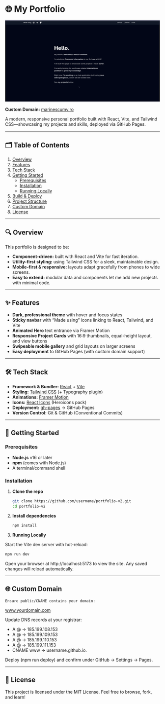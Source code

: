 # 🌐 My Portfolio

![Portfolio screenshot](./src/assets/portfolio-screenshot.png)

**Custom Domain:** [marinescumv.ro](marinescumv)

A modern, responsive personal portfolio built with React, Vite, and Tailwind CSS—showcasing my projects and skills, deployed via GitHub Pages.

---

## 🗂️ Table of Contents

1. [Overview](##overview)  
2. [Features](#features)  
3. [Tech Stack](#tech-stack)  
4. [Getting Started](#getting-started)  
   - [Prerequisites](#prerequisites)  
   - [Installation](#installation)  
   - [Running Locally](#running-locally)  
5. [Build & Deploy](#build--deploy)  
6. [Project Structure](#project-structure)  
7. [Custom Domain](#custom-domain)  
8. [License](#license)  

---

## 🔍 Overview

This portfolio is designed to be:

- **Component-driven:** built with React and Vite for fast iteration.  
- **Utility-first styling:** using Tailwind CSS for a sleek, maintainable design.  
- **Mobile-first & responsive:** layouts adapt gracefully from phones to wide screens.  
- **Easy to extend:** modular data and components let me add new projects with minimal code.

---

## ✨ Features

- **Dark, professional theme** with hover and focus states  
- **Sticky navbar** with “Made using” icons linking to React, Tailwind, and Vite  
- **Animated Hero** text entrance via Framer Motion  
- **Responsive Project Cards** with 16:9 thumbnails, equal-height layout, and view buttons  
- **Swipeable mobile gallery** and grid layouts on larger screens  
- **Easy deployment** to GitHub Pages (with custom domain support)  

---

## 🛠️ Tech Stack

- **Framework & Bundler:** [React](https://reactjs.org/) + [Vite](https://vitejs.dev/)  
- **Styling:** [Tailwind CSS](https://tailwindcss.com/) (+ Typography plugin)  
- **Animations:** [Framer Motion](https://www.framer.com/motion/)  
- **Icons:** [React Icons](https://react-icons.github.io/) (Heroicons pack)  
- **Deployment:** [gh-pages](https://github.com/tschaub/gh-pages) → GitHub Pages  
- **Version Control:** Git & GitHub (Conventional Commits)

---

## 🚀 Getting Started

### Prerequisites

- **Node.js** v16 or later  
- **npm** (comes with Node.js)  
- A terminal/command shell

### Installation

1. **Clone the repo**  
   ```bash
   git clone https://github.com/username/portfolio-v2.git
   cd portfolio-v2
2. **Install dependencies**
   ```bash
   npm install
3. **Running Locally**

Start the Vite dev server with hot-reload:
   ```bash
   npm run dev
   ```
Open your browser at http://localhost:5173 to view the site. Any saved changes will reload automatically.

---

## 🌐 Custom Domain

    Ensure public/CNAME contains your domain:

www.yourdomain.com

Update DNS records at your registrar:

- A @   → 185.199.108.153
- A @   → 185.199.109.153
- A @   → 185.199.110.153
- A @   → 185.199.111.153
- CNAME www → username.github.io.

Deploy (npm run deploy) and confirm under GitHub → Settings → Pages.

---

## 📄 License

This project is licensed under the MIT License.
Feel free to browse, fork, and learn!

